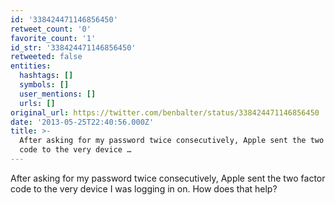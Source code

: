 ```yaml
---
id: '338424471146856450'
retweet_count: '0'
favorite_count: '1'
id_str: '338424471146856450'
retweeted: false
entities:
  hashtags: []
  symbols: []
  user_mentions: []
  urls: []
original_url: https://twitter.com/benbalter/status/338424471146856450
date: '2013-05-25T22:40:56.000Z'
title: >-
  After asking for my password twice consecutively, Apple sent the two factor
  code to the very device …
---
```


After asking for my password twice consecutively, Apple sent the two factor code to the very device I was logging in on. How does that help?